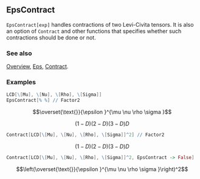 ## EpsContract

`EpsContract[exp]` handles contractions of two Levi-Civita tensors. It is also an option of `Contract` and other functions that specifies whether such contractions should be done or not.

### See also

[Overview](Extra/FeynCalc.md), [Eps](Eps.md), [Contract](Contract.md).

### Examples

```mathematica
LCD[\[Mu], \[Nu], \[Rho], \[Sigma]]
EpsContract[% %] // Factor2
```

$$\overset{\text{}}{\epsilon }^{\mu \nu \rho \sigma }$$

$$(1-D) (2-D) (3-D) D$$

```mathematica
Contract[LCD[\[Mu], \[Nu], \[Rho], \[Sigma]]^2] // Factor2
```

$$(1-D) (2-D) (3-D) D$$

```mathematica
Contract[LCD[\[Mu], \[Nu], \[Rho], \[Sigma]]^2, EpsContract -> False]
```

$$\left(\overset{\text{}}{\epsilon }^{\mu \nu \rho \sigma }\right)^2$$
